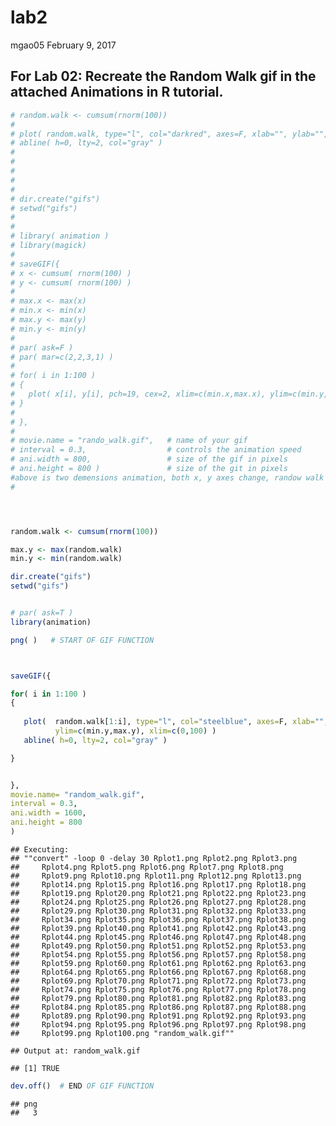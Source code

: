 lab2
================
mgao05
February 9, 2017

For Lab 02: Recreate the Random Walk gif in the attached Animations in R tutorial.
----------------------------------------------------------------------------------

``` r
# random.walk <- cumsum(rnorm(100))
#   
# plot( random.walk, type="l", col="darkred", axes=F, xlab="", ylab="", main="Random Walk" )
# abline( h=0, lty=2, col="gray" )
# 
# 
# 
# 
# 
# dir.create("gifs")
# setwd("gifs")
# 
# 
# library( animation )
# library(magick)
# 
# saveGIF({
# x <- cumsum( rnorm(100) )
# y <- cumsum( rnorm(100) )
# 
# max.x <- max(x)
# min.x <- min(x)
# max.y <- max(y)
# min.y <- min(y)
# 
# par( ask=F )
# par( mar=c(2,2,3,1) )
# 
# for( i in 1:100 )
# {
#   plot( x[i], y[i], pch=19, cex=2, xlim=c(min.x,max.x), ylim=c(min.y,max.y)  )
# }
#   
# }, 
# 
# movie.name = "rando_walk.gif",   # name of your gif
# interval = 0.3,                  # controls the animation speed
# ani.width = 800,                 # size of the gif in pixels
# ani.height = 800 )               # size of the git in pixels
#above is two demensions animation, both x, y axes change, randow walk only changes randomly on y axes.See codes below.
#




random.walk <- cumsum(rnorm(100))

max.y <- max(random.walk)
min.y <- min(random.walk)

dir.create("gifs")
setwd("gifs")


# par( ask=T )
library(animation)

png( )   # START OF GIF FUNCTION



saveGIF({

for( i in 1:100 )
{
   
   plot(  random.walk[1:i], type="l", col="steelblue", axes=F, xlab="", ylab="", main="Random Walk",
          ylim=c(min.y,max.y), xlim=c(0,100) )
   abline( h=0, lty=2, col="gray" )

}


}, 
movie.name= "random_walk.gif", 
interval = 0.3,
ani.width = 1600,
ani.height = 800
)
```

    ## Executing: 
    ## ""convert" -loop 0 -delay 30 Rplot1.png Rplot2.png Rplot3.png
    ##     Rplot4.png Rplot5.png Rplot6.png Rplot7.png Rplot8.png
    ##     Rplot9.png Rplot10.png Rplot11.png Rplot12.png Rplot13.png
    ##     Rplot14.png Rplot15.png Rplot16.png Rplot17.png Rplot18.png
    ##     Rplot19.png Rplot20.png Rplot21.png Rplot22.png Rplot23.png
    ##     Rplot24.png Rplot25.png Rplot26.png Rplot27.png Rplot28.png
    ##     Rplot29.png Rplot30.png Rplot31.png Rplot32.png Rplot33.png
    ##     Rplot34.png Rplot35.png Rplot36.png Rplot37.png Rplot38.png
    ##     Rplot39.png Rplot40.png Rplot41.png Rplot42.png Rplot43.png
    ##     Rplot44.png Rplot45.png Rplot46.png Rplot47.png Rplot48.png
    ##     Rplot49.png Rplot50.png Rplot51.png Rplot52.png Rplot53.png
    ##     Rplot54.png Rplot55.png Rplot56.png Rplot57.png Rplot58.png
    ##     Rplot59.png Rplot60.png Rplot61.png Rplot62.png Rplot63.png
    ##     Rplot64.png Rplot65.png Rplot66.png Rplot67.png Rplot68.png
    ##     Rplot69.png Rplot70.png Rplot71.png Rplot72.png Rplot73.png
    ##     Rplot74.png Rplot75.png Rplot76.png Rplot77.png Rplot78.png
    ##     Rplot79.png Rplot80.png Rplot81.png Rplot82.png Rplot83.png
    ##     Rplot84.png Rplot85.png Rplot86.png Rplot87.png Rplot88.png
    ##     Rplot89.png Rplot90.png Rplot91.png Rplot92.png Rplot93.png
    ##     Rplot94.png Rplot95.png Rplot96.png Rplot97.png Rplot98.png
    ##     Rplot99.png Rplot100.png "random_walk.gif""

    ## Output at: random_walk.gif

    ## [1] TRUE

``` r
dev.off()  # END OF GIF FUNCTION
```

    ## png 
    ##   3
